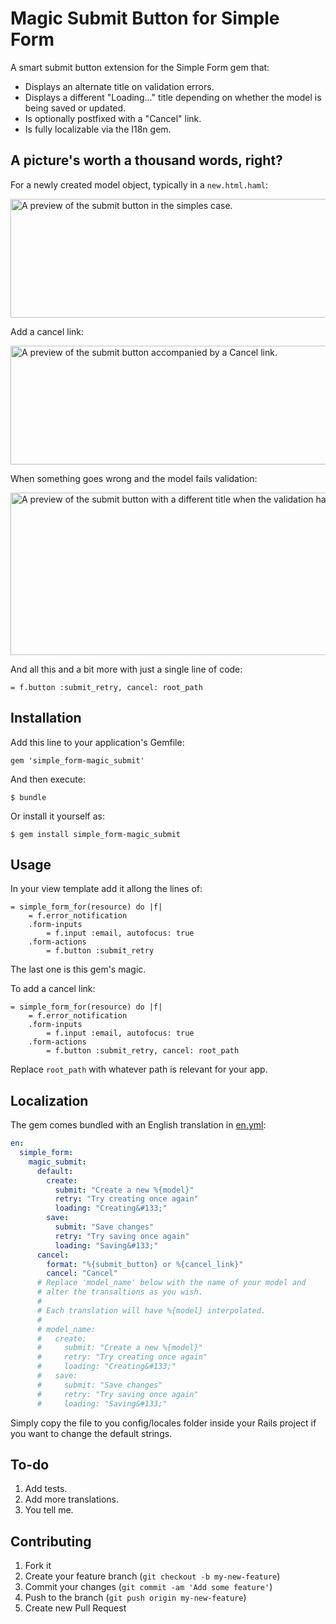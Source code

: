 # Magic Submit Button for Simple Form

A smart submit button extension for the Simple Form gem that:

- Displays an alternate title on validation errors.
- Displays a different "Loading..." title depending on whether the model is being saved or updated.
- Is optionally postfixed with a "Cancel" link.
- Is fully localizable via the I18n gem.

## A picture's worth a thousand words, right?

For a newly created model object, typically in a `new.html.haml`:

<img src="https://raw.github.com/eploko/simple_form-magic_submit/master/preview/01-submit.png" width="720" height="190" alt="A preview of the submit button in the simples case."/>

Add a cancel link:

<img src="https://raw.github.com/eploko/simple_form-magic_submit/master/preview/02-submit-with-cancel.png" width="720" height="190" alt="A preview of the submit button accompanied by a Cancel link."/>

When something goes wrong and the model fails validation:

<img src="https://raw.github.com/eploko/simple_form-magic_submit/master/preview/03-model-invalid.png" width="720" height="260" alt="A preview of the submit button with a different title when the validation has failed."/>

And all this and a bit more with just a single line of code:

```haml
= f.button :submit_retry, cancel: root_path
```

## Installation

Add this line to your application's Gemfile:

    gem 'simple_form-magic_submit'

And then execute:

    $ bundle

Or install it yourself as:

    $ gem install simple_form-magic_submit

## Usage

In your view template add it allong the lines of:

```haml
= simple_form_for(resource) do |f|
    = f.error_notification
    .form-inputs
        = f.input :email, autofocus: true
    .form-actions
        = f.button :submit_retry
```

The last one is this gem's magic.

To add a cancel link:

```haml
= simple_form_for(resource) do |f|
    = f.error_notification
    .form-inputs
        = f.input :email, autofocus: true
    .form-actions
        = f.button :submit_retry, cancel: root_path
```

Replace `root_path` with whatever path is relevant for your app.

## Localization

The gem comes bundled with an English translation in [en.yml](https://github.com/eploko/simple_form-magic_submit/blob/master/locales/en.yml):

```yaml
en:
  simple_form:
    magic_submit:
      default:
        create:
          submit: "Create a new %{model}"
          retry: "Try creating once again"
          loading: "Creating&#133;"
        save:
          submit: "Save changes"
          retry: "Try saving once again"
          loading: "Saving&#133;"
      cancel:
        format: "%{submit_button} or %{cancel_link}"
        cancel: "Cancel"
      # Replace 'model_name' below with the name of your model and
      # alter the transaltions as you wish.
      #
      # Each translation will have %{model} interpolated.
      #
      # model_name:
      #   create:
      #     submit: "Create a new %{model}"
      #     retry: "Try creating once again"
      #     loading: "Creating&#133;"
      #   save:
      #     submit: "Save changes"
      #     retry: "Try saving once again"
      #     loading: "Saving&#133;"
```

Simply copy the file to you config/locales folder inside your Rails project if you want to change the default strings.

## To-do

1. Add tests.
2. Add more translations.
3. You tell me.

## Contributing

1. Fork it
2. Create your feature branch (`git checkout -b my-new-feature`)
3. Commit your changes (`git commit -am 'Add some feature'`)
4. Push to the branch (`git push origin my-new-feature`)
5. Create new Pull Request
